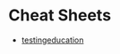 # Cheat Sheets

- [testingeducation](http://www.testingeducation.org/conference/wtst3_pettichord9.pdf)
